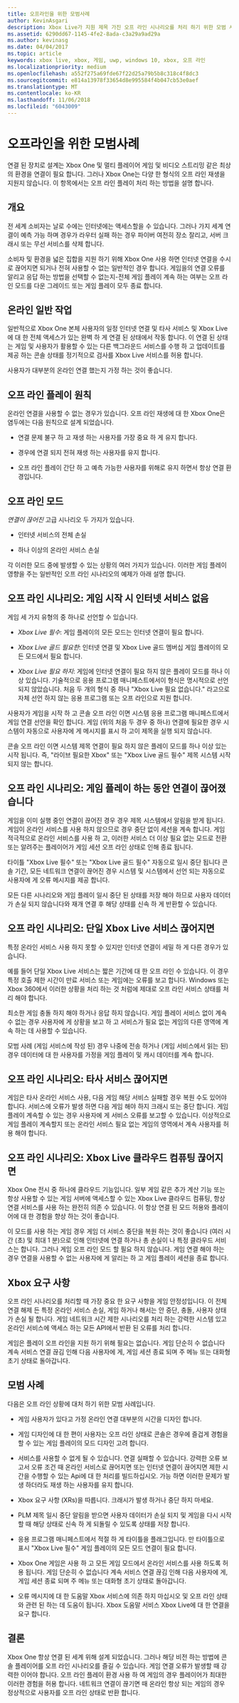 ```yaml
---
title: 오프라인을 위한 모범사례
author: KevinAsgari
description: Xbox Live가 지원 제목 가진 오프 라인 시나리오를 처리 하기 위한 모범 사례에 알아봅니다.
ms.assetid: 6290dd67-1145-4fe2-8ada-c3a29a9ad29a
ms.author: kevinasg
ms.date: 04/04/2017
ms.topic: article
keywords: xbox live, xbox, 게임, uwp, windows 10, xbox, 오프 라인
ms.localizationpriority: medium
ms.openlocfilehash: a552f275a69fde67f22d25a79b5b8c318c4f8dc3
ms.sourcegitcommit: e814a13978f33654d8e995584f4b047cb53e0aef
ms.translationtype: MT
ms.contentlocale: ko-KR
ms.lasthandoff: 11/06/2018
ms.locfileid: "6043009"
---
```

# <a name="best-practices-for-offline"></a>오프라인을 위한 모범사례

연결 된 장치로 설계는 Xbox One 및 멀티 플레이어 게임 및 비디오 스트리밍 같은 최상의 환경을 연결이 필요 합니다. 그러나 Xbox One는 다양 한 형식의 오프 라인 재생을 지원지 않습니다. 이 항목에서는 오프 라인 플레이 처리 하는 방법을 설명 합니다.

## <a name="overview"></a>개요

전 세계 소비자는 날로 수에는 인터넷에는 액세스할을 수 있습니다. 그러나 가지 세계 연결이 예측 가능 하며 경우가 라우터 실패 하는 경우 파이버 여전히 장소 잘리고, 서버 크래시 또는 무선 서비스를 삭제 합니다.

소비자 및 환경을 넓은 집합을 지원 하기 위해 Xbox One 사용 하면 인터넷 연결을 수시로 끊어지면 되거나 전혀 사용할 수 없는 일반적인 경우 합니다. 게임을의 연결 오류를 알리고 응답 하는 방법을 선택할 수 없는지-전체 게임 플레이 계속 하는 여부는 오프 라인 모드를 다운 그레이드 또는 게임 플레이 모두 종료 합니다.

## <a name="normal-online-operation"></a>온라인 일반 작업

일반적으로 Xbox One 본체 사용자의 일정 인터넷 연결 및 타사 서비스 및 Xbox Live에 대 한 전체 액세스가 있는 완벽 하 게 연결 된 상태에서 작동 합니다. 이 연결 된 상태는 게임 및 사용자가 활용할 수 있는 다른 백그라운드 서비스를 수행 하 고 업데이트를 제공 하는 콘솔 상태를 정기적으로 검사를 Xbox Live 서비스를 허용 합니다.

사용자가 대부분의 온라인 연결 했는지 가정 하는 것이 좋습니다.

## <a name="offline-play-principles"></a>오프 라인 플레이 원칙

온라인 연결을 사용할 수 없는 경우가 있습니다. 오프 라인 재생에 대 한 Xbox One은 염두에는 다음 원칙으로 설계 되었습니다.

-   연결 문제 불구 하 고 재생 하는 사용자를 가장 중요 하 게 유지 합니다.

-   경우에 연결 되지 전혀 재생 하는 사용자를 유지 합니다.

-   오프 라인 플레이 간단 하 고 예측 가능한 사용자를 위해로 유지 하면서 항상 연결 환경입니다.

## <a name="offline-modes"></a>오프 라인 모드

*연결이 끊어진* 고급 시나리오 두 가지가 있습니다.

-   인터넷 서비스의 전체 손실

-   하나 이상의 온라인 서비스 손실

각 이러한 모드 중에 발생할 수 있는 상황의 여러 가지가 있습니다. 이러한 게임 플레이 영향을 주는 일반적인 오프 라인 시나리오의 예제가 아래 설명 합니다.

## <a name="offline-scenario-no-internet-service-upon-game-start"></a>오프 라인 시나리오: 게임 시작 시 인터넷 서비스 없음

게임 세 가지 유형의 중 하나로 선언할 수 있습니다.

-   *Xbox Live 필수*: 게임 플레이의 모든 모드는 인터넷 연결이 필요 합니다.

-   *Xbox Live 골드 필요한*: 인터넷 연결 및 Xbox Live 골드 멤버십 게임 플레이의 모든 모드에서 필요 합니다.

-   *Xbox Live 필요 하지*: 게임에 인터넷 연결이 필요 하지 않은 플레이 모드를 하나 이상 있습니다. 기술적으로 응용 프로그램 매니페스트에서이 형식은 명시적으로 선언 되지 않았습니다. 처음 두 개의 형식 중 하나 "Xbox Live 필요 없습니다." 라고으로 자체 선언 하지 않는 응용 프로그램 또는 오프 라인으로 지원 합니다.

사용자가 게임을 시작 하 고 콘솔 오프 라인 이면 시스템 응용 프로그램 매니페스트에서 게임 연결 선언을 확인 합니다. 게임 (위의 처음 두 경우 중 하나) 연결에 필요한 경우 시스템이 자동으로 사용자에 게 메시지를 표시 하 고이 제목을 실행 되지 않습니다.

콘솔 오프 라인 이면 시스템 제목 연결이 필요 하지 않은 플레이 모드를 하나 이상 있는 시작 됩니다. 즉, "라이브 필요한 Xbox" 또는 "Xbox Live 골드 필수" 제목 시스템 시작 되지 않는 합니다.

## <a name="offline-scenario-connectivity-lost-during-gameplay"></a>오프 라인 시나리오: 게임 플레이 하는 동안 연결이 끊어졌습니다

게임을 이미 실행 중인 연결이 끊어진 경우 경우 제목 시스템에서 알림을 받게 됩니다. 게임이 온라인 서비스를 사용 하지 않으므로 경우 중단 없이 세션을 계속 합니다. 게임 적극적으로 온라인 서비스를 사용 하 고, 이러한 서비스 더 이상 필요 없는 모드로 전환 또는 알려주는 플레이어가 게임 세션 오프 라인 상태로 인해 종료 됩니다.

타이틀 "Xbox Live 필수" 또는 "Xbox Live 골드 필수" 자동으로 일시 중단 됩니다 콘솔 기간, 모든 네트워크 연결이 끊어진 경우 시스템 및 시스템에서 선언 되는 자동으로 사용자에 게 오류 메시지를 제공 합니다.

모든 다른 시나리오와 게임 플레이 일시 중단 된 상태를 저장 해야 하므로 사용자 데이터가 손실 되지 않습니다와 재개 연결 후 해당 상태를 신속 하 게 반환할 수 있습니다.

## <a name="offline-scenario-when-a-single-xbox-live-service-is-down"></a>오프 라인 시나리오: 단일 Xbox Live 서비스 끊어지면

특정 온라인 서비스 사용 하지 못할 수 있지만 인터넷 연결이 세밀 하 게 다른 경우가 있습니다.

예를 들어 단일 Xbox Live 서비스는 짧은 기간에 대 한 오프 라인 수 있습니다. 이 경우 특정 호출 제한 시간이 만료 서비스 또는 게임에는 오류를 보고 합니다. Windows 또는 Xbox 360에서 이러한 상황을 처리 하는 것 처럼에 제대로 오프 라인 서비스 상태를 처리 해야 합니다.

최소한 게임 충돌 하지 해야 하거나 응답 하지 않습니다. 게임 플레이 서비스 없이 계속 수 없는 경우 사용자에 게 상황을 보고 하 고 서비스가 필요 없는 게임의 다른 영역에 계속 하는 데 사용할 수 있습니다.

모범 사례 (게임 서비스에 작성 된) 경우 나중에 전송 하거나 (게임 서비스에서 읽는 된) 경우 데이터에 대 한 사용자를 가정을 게임 플레이 및 캐시 데이터를 계속 합니다.

## <a name="offline-scenario-when-a-third-party-service-is-down"></a>오프 라인 시나리오: 타사 서비스 끊어지면

게임은 타사 온라인 서비스 사용, 다음 게임 해당 서비스 실패할 경우 복원 수도 있어야 합니다. 서비스에 오류가 발생 하면 다음 게임 해야 하지 크래시 또는 중단 합니다. 게임 플레이 계속할 수 있는 경우 사용자에 게 서비스 오류를 보고할 수 있습니다. 이상적으로 게임 플레이 계속할지 또는 온라인 서비스 필요 없는 게임의 영역에서 계속 사용자를 허용 해야 합니다.

## <a name="offline-scenario-when-xbox-live-cloud-compute-is-down"></a>오프 라인 시나리오: Xbox Live 클라우드 컴퓨팅 끊어지면

Xbox One 전시 중 하나에 클라우드 기능입니다. 일부 게임 같은 추가 계산 기능 또는 항상 사용할 수 있는 게임 서버에 액세스할 수 있는 Xbox Live 클라우드 컴퓨팅, 항상 연결 서비스를 사용 하는 완전히 의존 수 있습니다. 이 항상 연결 된 모드 허용와 플레이어에 대 한 경험을 향상 하는 것이 좋습니다.

이 모드를 사용 하는 게임 경우 게임 더 서비스 중단을 복원 하는 것이 좋습니다 (여러 시간 (초) 및 최대 1 분)으로 인해 인터넷에 연결 하거나 총 손실이 나 특정 클라우드 서비스는 합니다. 그러나 게임 오프 라인 모드 할 필요 하지 않습니다. 게임 연결 해야 하는 경우 연결을 사용할 수 없는 사용자에 게 알리는 하 고 게임 플레이 세션을 종료 합니다.

## <a name="xbox-requirements"></a>Xbox 요구 사항

오프 라인 시나리오를 처리할 때 가장 중요 한 요구 사항을 게임 안정성입니다. 이 전체 연결 해제 든 특정 온라인 서비스 손실, 게임 하거나 해서는 안 중단, 충돌, 사용자 상태가 손실 될 합니다. 게임 네트워크 시간 제한 시나리오를 처리 하는 강력한 시스템 있고 온라인 서비스에 액세스 하는 모든 API에서 반환 된 오류를 처리 합니다.

게임은 플레이 오프 라인을 지원 하기 위해 필요는 없습니다. 게임 단순히 수 없습니다 계속 서비스 연결 끊김 인해 다음 사용자에 게, 게임 세션 종료 되며 주 메뉴 또는 대화형 초기 상태로 돌아갑니다.

## <a name="best-practices"></a>모범 사례

다음은 오프 라인 상황에 대처 하기 위한 모범 사례입니다.

-   게임 사용자가 있다고 가정 온라인 연결 대부분의 시간을 디자인 합니다.

-   게임 디자인에 대 한 편이 사용자는 오프 라인 상태로 콘솔은 경우에 즐겁게 경험을 할 수 있는 게임 플레이의 모드 디자인 고려 합니다.

-   서비스를 사용할 수 없게 될 수 있습니다. 연결 실패할 수 있습니다. 강력한 오류 보고서 오류 조건 때 온라인 서비스로 끊어지면 또는 인터넷 연결이 끊어지면 제한 시간을 수행할 수 있는 Api에 대 한 처리를 빌드하십시오. 가능 하면 이러한 문제가 발생 하더라도 재생 하는 사용자를 유지 합니다.

-   Xbox 요구 사항 (XRs)을 따릅니다. 크래시가 발생 하거나 중단 하지 마세요.

-   PLM 제목 일시 중단 알림을 받으면 사용자 데이터가 손실 되지 및 게임을 다시 시작할 때 해당 상태로 신속 하 게 되돌릴 수 있도록 상태를 저장 합니다.

-   응용 프로그램 매니페스트에서 적절 하 게 타이틀을 플래그입니다. 만 타이틀으로 표시 "Xbox Live 필수" 게임 플레이의 모든 모드 연결이 필요 합니다.

-   Xbox One 게임은 사용 하 고 모든 게임 모드에서 온라인 서비스를 사용 하도록 허용 됩니다. 게임 단순히 수 없습니다 계속 서비스 연결 끊김 인해 다음 사용자에 게, 게임 세션 종료 되며 주 메뉴 또는 대화형 초기 상태로 돌아갑니다.

-   오류 메시지에 대 한 도움말 Xbox 서비스에 의존 하지 마십시오 및 오프 라인 상태와 관련 된 하는 데 도움이 됩니다. Xbox 도움말 서비스 Xbox Live에 대 한 연결을 요구 합니다.

## <a name="conclusion"></a>결론

Xbox One 항상 연결 된 세계 위해 설계 되었습니다. 그러나 해당 비전 하는 방법에 콘솔 플레이어를 오프 라인 시나리오를 즐길 수 있습니다. 게임 연결 오류가 발생할 때 강력한 이어야 합니다. 오프 라인 플레이 환경 사용 하 여 게임의 경우 플레이어가 최대한 이러한 경험을 허용 합니다. 네트워크 연결이 끊기면 때 온라인 항상 되는 게임의 경우 정상적으로 사용자를 오프 라인 상태로 반환 합니다.
